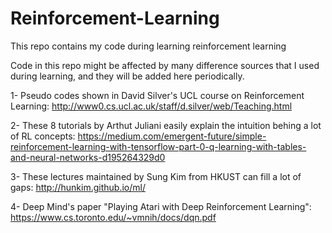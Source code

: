# Reinforcement-Learning
This repo contains my code during learning reinforcement learning

Code in this repo might be affected by many difference sources that I used during learning, and they will be added here periodically.

1- Pseudo codes shown in David Silver's UCL course on Reinforcement Learning:
http://www0.cs.ucl.ac.uk/staff/d.silver/web/Teaching.html

2- These 8 tutorials by Arthut Juliani easily explain the intuition behing a lot of RL concepts:
https://medium.com/emergent-future/simple-reinforcement-learning-with-tensorflow-part-0-q-learning-with-tables-and-neural-networks-d195264329d0

3- These lectures maintained by Sung Kim from HKUST can fill a lot of gaps:
http://hunkim.github.io/ml/

4- Deep Mind's paper "Playing Atari with Deep Reinforcement Learning":
https://www.cs.toronto.edu/~vmnih/docs/dqn.pdf
